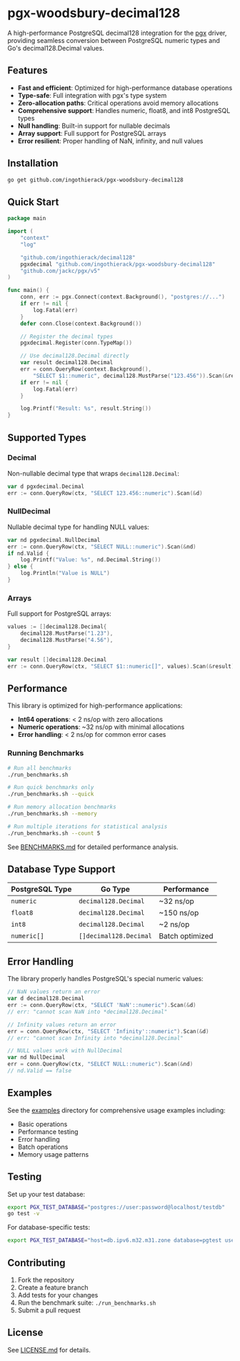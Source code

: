 # pgx-woodsbury-decimal128

A high-performance PostgreSQL decimal128 integration for the [pgx](https://github.com/jackc/pgx) driver, providing seamless conversion between PostgreSQL numeric types and Go's decimal128.Decimal values.

## Features

- **Fast and efficient**: Optimized for high-performance database operations
- **Type-safe**: Full integration with pgx's type system
- **Zero-allocation paths**: Critical operations avoid memory allocations
- **Comprehensive support**: Handles numeric, float8, and int8 PostgreSQL types
- **Null handling**: Built-in support for nullable decimals
- **Array support**: Full support for PostgreSQL arrays
- **Error resilient**: Proper handling of NaN, infinity, and null values

## Installation

```bash
go get github.com/ingothierack/pgx-woodsbury-decimal128
```

## Quick Start

```go
package main

import (
    "context"
    "log"

    "github.com/ingothierack/decimal128"
    pgxdecimal "github.com/ingothierack/pgx-woodsbury-decimal128"
    "github.com/jackc/pgx/v5"
)

func main() {
    conn, err := pgx.Connect(context.Background(), "postgres://...")
    if err != nil {
        log.Fatal(err)
    }
    defer conn.Close(context.Background())

    // Register the decimal types
    pgxdecimal.Register(conn.TypeMap())

    // Use decimal128.Decimal directly
    var result decimal128.Decimal
    err = conn.QueryRow(context.Background(),
        "SELECT $1::numeric", decimal128.MustParse("123.456")).Scan(&result)
    if err != nil {
        log.Fatal(err)
    }

    log.Printf("Result: %s", result.String())
}
```

## Supported Types

### Decimal
Non-nullable decimal type that wraps `decimal128.Decimal`:

```go
var d pgxdecimal.Decimal
err := conn.QueryRow(ctx, "SELECT 123.456::numeric").Scan(&d)
```

### NullDecimal
Nullable decimal type for handling NULL values:

```go
var nd pgxdecimal.NullDecimal
err := conn.QueryRow(ctx, "SELECT NULL::numeric").Scan(&nd)
if nd.Valid {
    log.Printf("Value: %s", nd.Decimal.String())
} else {
    log.Println("Value is NULL")
}
```

### Arrays
Full support for PostgreSQL arrays:

```go
values := []decimal128.Decimal{
    decimal128.MustParse("1.23"),
    decimal128.MustParse("4.56"),
}

var result []decimal128.Decimal
err := conn.QueryRow(ctx, "SELECT $1::numeric[]", values).Scan(&result)
```

## Performance

This library is optimized for high-performance applications:

- **Int64 operations**: < 2 ns/op with zero allocations
- **Numeric operations**: ~32 ns/op with minimal allocations
- **Error handling**: < 2 ns/op for common error cases

### Running Benchmarks

```bash
# Run all benchmarks
./run_benchmarks.sh

# Run quick benchmarks only
./run_benchmarks.sh --quick

# Run memory allocation benchmarks
./run_benchmarks.sh --memory

# Run multiple iterations for statistical analysis
./run_benchmarks.sh --count 5
```

See [BENCHMARKS.md](BENCHMARKS.md) for detailed performance analysis.

## Database Type Support

| PostgreSQL Type | Go Type | Performance |
|----------------|---------|-------------|
| `numeric` | `decimal128.Decimal` | ~32 ns/op |
| `float8` | `decimal128.Decimal` | ~150 ns/op |
| `int8` | `decimal128.Decimal` | ~2 ns/op |
| `numeric[]` | `[]decimal128.Decimal` | Batch optimized |

## Error Handling

The library properly handles PostgreSQL's special numeric values:

```go
// NaN values return an error
var d decimal128.Decimal
err := conn.QueryRow(ctx, "SELECT 'NaN'::numeric").Scan(&d)
// err: "cannot scan NaN into *decimal128.Decimal"

// Infinity values return an error
err = conn.QueryRow(ctx, "SELECT 'Infinity'::numeric").Scan(&d)
// err: "cannot scan Infinity into *decimal128.Decimal"

// NULL values work with NullDecimal
var nd NullDecimal
err = conn.QueryRow(ctx, "SELECT NULL::numeric").Scan(&nd)
// nd.Valid == false
```

## Examples

See the [examples](examples/) directory for comprehensive usage examples including:
- Basic operations
- Performance testing
- Error handling
- Batch operations
- Memory usage patterns

## Testing

Set up your test database:

```bash
export PGX_TEST_DATABASE="postgres://user:password@localhost/testdb"
go test -v
```

For database-specific tests:
```bash
export PGX_TEST_DATABASE="host=db.ipv6.m32.m31.zone database=pgtest user=pgtest password=secret"
```

## Contributing

1. Fork the repository
2. Create a feature branch
3. Add tests for your changes
4. Run the benchmark suite: `./run_benchmarks.sh`
5. Submit a pull request

## License

See [LICENSE.md](LICENSE.md) for details.
